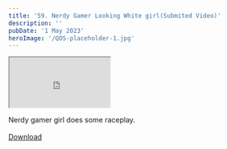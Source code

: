 ```yaml
---
title: '59. Nerdy Gamer Looking White girl(Submited Video)'
description: ''
pubDate: '1 May 2023'
heroImage: '/QOS-placeholder-1.jpg'
---
```

<iframe src="https://drive.google.com/file/d/1jZ2ldJiYQH31QWjZXAVAwl7x4o6MlEgT/preview" width="200" height="100" allow="autoplay" allowfullscreen="allowfullscreen"></iframe>

Nerdy gamer girl does some raceplay.
<br>
<br>
<a class="read_more" href="https://drive.google.com/file/d/1jZ2ldJiYQH31QWjZXAVAwl7x4o6MlEgT/view?usp=sharing">Download</a>